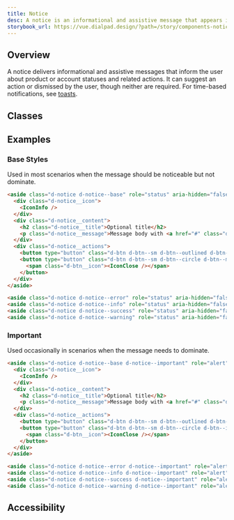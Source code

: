 ```yaml
---
title: Notice
desc: A notice is an informational and assistive message that appears inline with content.
storybook_url: https://vue.dialpad.design/?path=/story/components-notice--default
---
```


## Overview
A notice delivers informational and assistive messages that inform the user about product or account statuses and related actions. It can suggest an action or dismissed by the user, though neither are required. For time-based notifications, see <a href="/components/toasts/" class="d-link">toasts</a>.
## Classes
<component-class-table component-name="notice" />

## Examples

### Base Styles
Used in most scenarios when the message should be noticeable but not dominate.

<code-well-header bgclass="d-bgc-white">
  <notice kind="base" role="status" />
  <notice kind="error" role="status" />
  <notice kind="info" role="status" />
  <notice kind="success" role="status" />
  <notice kind="warning" role="status" />
</code-well-header>

```html
<aside class="d-notice d-notice--base" role="status" aria-hidden="false">
  <div class="d-notice__icon">
    <IconInfo />
  </div>
  <div class="d-notice__content">
    <h2 class="d-notice__title">Optional title</h2>
    <p class="d-notice__message">Message body with <a href="#" class="d-link d-link--muted">a link.</a></p>
  </div>
  <div class="d-notice__actions">
    <button type="button" class="d-btn d-btn--sm d-btn--outlined d-btn--muted">Action</button>
    <button type="button" class="d-btn d-btn--sm d-btn--circle d-btn--muted js-example-notice-close" aria-label="Close">
      <span class="d-btn__icon"><IconClose /></span>
    </button>
  </div>
</aside>

<aside class="d-notice d-notice--error" role="status" aria-hidden="false">…</aside>
<aside class="d-notice d-notice--info" role="status" aria-hidden="false">…</aside>
<aside class="d-notice d-notice--success" role="status" aria-hidden="false">…</aside>
<aside class="d-notice d-notice--warning" role="status" aria-hidden="false">…</aside>
```

### Important
Used occasionally in scenarios when the message needs to dominate.

<code-well-header>
  <notice kind="base" role="status" important />
  <notice kind="error" role="status" important />
  <notice kind="info" role="status" important />
  <notice kind="success" role="status" important />
  <notice kind="warning" role="status" important />
</code-well-header>

```html
<aside class="d-notice d-notice--base d-notice--important" role="alert" aria-hidden="false">
  <div class="d-notice__icon">
    <IconInfo />
  </div>
  <div class="d-notice__content">
    <h2 class="d-notice__title">Optional title</h2>
    <p class="d-notice__message">Message body with <a href="#" class="d-link d-link--inverted">a link.</a></p>
  </div>
  <div class="d-notice__actions">
    <button type="button" class="d-btn d-btn--sm d-btn--outlined d-btn--inverted">Action</button>
    <button type="button" class="d-btn d-btn--sm d-btn--circle d-btn--inverted js-example-notice-close" aria-label="Close">
      <span class="d-btn__icon"><IconClose /></span>
    </button>
  </div>
</aside>

<aside class="d-notice d-notice--error d-notice--important" role="alert" aria-hidden="false">…</aside>
<aside class="d-notice d-notice--info d-notice--important" role="alert" aria-hidden="false">…</aside>
<aside class="d-notice d-notice--success d-notice--important" role="alert" aria-hidden="false">…</aside>
<aside class="d-notice d-notice--warning d-notice--important" role="alert" aria-hidden="false">…</aside>
```

## Accessibility
<component-accessible-table component-name="notice" />


<script setup>
  import Notice from '@components/Notice.vue';
</script>
